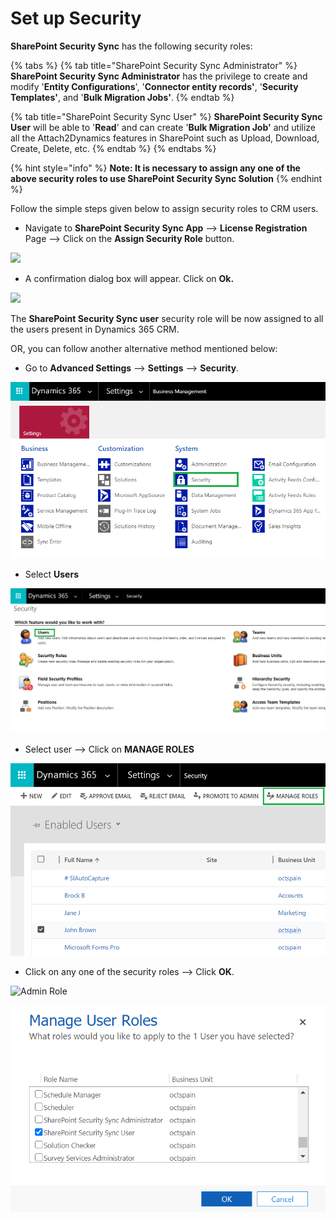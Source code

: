 # Set up Security

**SharePoint Security Sync** has the following security roles:

{% tabs %}
{% tab title="SharePoint Security Sync Administrator" %}
**SharePoint Security Sync Administrator** has the privilege to create and modify '**Entity Configurations**', '**Connector entity records'**, '**Security Templates'**, and '**Bulk Migration Jobs'**.
{% endtab %}

{% tab title="SharePoint Security Sync User" %}
**SharePoint Security Sync User** will be able to '**Read**' and can create '**Bulk Migration Job'** and utilize all the Attach2Dynamics features in SharePoint such as Upload, Download, Create, Delete, etc.
{% endtab %}
{% endtabs %}

{% hint style="info" %}
**Note: It is necessary to assign any one of the above security roles to use SharePoint Security Sync Solution**
{% endhint %}

Follow the simple steps given below to assign security roles to CRM users.

* Navigate to **SharePoint Security Sync App** --> **License Registration** Page --> Click on the **Assign Security Role** button.

![](../../.gitbook/assets/Sec\_1.png)

* A confirmation dialog box will appear. Click on **Ok.**

![](../../.gitbook/assets/Sec\_2.png)

The **SharePoint Security Sync user** security role will be now assigned to all the users present in Dynamics 365 CRM.

OR, you can follow another alternative method mentioned below:

* Go to **Advanced Settings** --> **Settings** --> **Security**.

![](<../../.gitbook/assets/f (1).png>)

* Select **Users**

![](<../../.gitbook/assets/g (2).png>)

* Select user --> Click on **MANAGE ROLES**

![](<../../.gitbook/assets/i coopy.png>)

* Click on any one of the security roles --> Click **OK**.

![Admin Role](<../../.gitbook/assets/Set Security\_1 (1).png>)

![User Role](../../.gitbook/assets/i.png)
